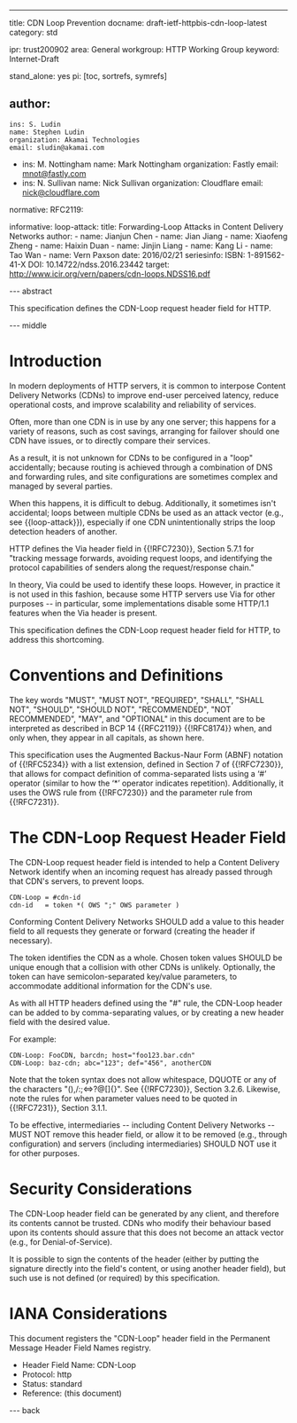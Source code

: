 ---
title: CDN Loop Prevention
docname: draft-ietf-httpbis-cdn-loop-latest
category: std

ipr: trust200902
area: General
workgroup: HTTP Working Group
keyword: Internet-Draft

stand_alone: yes
pi: [toc, sortrefs, symrefs]

author:
 -
    ins: S. Ludin
    name: Stephen Ludin
    organization: Akamai Technologies
    email: sludin@akamai.com
 -
    ins: M. Nottingham
    name: Mark Nottingham
    organization: Fastly
    email: mnot@fastly.com
 -
    ins: N. Sullivan
    name: Nick Sullivan
    organization: Cloudflare
    email: nick@cloudflare.com

normative:
  RFC2119:

informative:
  loop-attack:
    title: Forwarding-Loop Attacks in Content Delivery Networks
    author:
    - name: Jianjun Chen
    - name: Jian Jiang
    - name: Xiaofeng Zheng
    - name: Haixin Duan
    - name: Jinjin Liang
    - name: Kang Li
    - name: Tao Wan
    - name: Vern Paxson
    date: 2016/02/21
    seriesinfo:
      ISBN: 1-891562-41-X
      DOI: 10.14722/ndss.2016.23442
    target: http://www.icir.org/vern/papers/cdn-loops.NDSS16.pdf



--- abstract

This specification defines the CDN-Loop request header field for HTTP.

--- middle

# Introduction

In modern deployments of HTTP servers, it is common to interpose Content Delivery Networks (CDNs)
to improve end-user perceived latency, reduce operational costs, and improve scalability and
reliability of services.

Often, more than one CDN is in use by any one server; this happens for a variety of reasons, such
as cost savings, arranging for failover should one CDN have issues, or to directly compare their
services.

As a result, it is not unknown for CDNs to be configured in a "loop" accidentally; because routing
is achieved through a combination of DNS and forwarding rules, and site configurations are
sometimes complex and managed by several parties.

When this happens, it is difficult to debug. Additionally, it sometimes isn't accidental; loops
between multiple CDNs be used as an attack vector (e.g., see {{loop-attack}}), especially if one
CDN unintentionally strips the loop detection headers of another.

HTTP defines the Via header field in {{!RFC7230}}, Section 5.7.1 for "tracking message forwards,
avoiding request loops, and identifying the protocol capabilities of senders along the
request/response chain."

In theory, Via could be used to identify these loops. However, in practice it is not used in this
fashion, because some HTTP servers use Via for other purposes -- in particular, some
implementations disable some HTTP/1.1 features when the Via header is present.

This specification defines the CDN-Loop request header field for HTTP, to address this shortcoming.



# Conventions and Definitions

The key words "MUST", "MUST NOT", "REQUIRED", "SHALL", "SHALL NOT", "SHOULD", "SHOULD NOT",
"RECOMMENDED", "NOT RECOMMENDED", "MAY", and "OPTIONAL" in this document are to be interpreted as
described in BCP 14 {{RFC2119}} {{!RFC8174}} when, and only when, they appear in all capitals, as
shown here.

This specification uses the Augmented Backus-Naur Form (ABNF) notation of {{!RFC5234}} with a list
extension, defined in Section 7 of {{!RFC7230}}, that allows for compact definition of
comma-separated lists using a ‘#’ operator (similar to how the ‘*’ operator indicates repetition).
Additionally, it uses the OWS rule from {{!RFC7230}} and the parameter rule from {{!RFC7231}}.

# The CDN-Loop Request Header Field

The CDN-Loop request header field is intended to help a Content Delivery Network identify when an incoming request has already passed through that CDN's servers, to prevent loops.

~~~ abnf
CDN-Loop = #cdn-id
cdn-id   = token *( OWS ";" OWS parameter )
~~~

Conforming Content Delivery Networks SHOULD add a value to this header field to all requests they
generate or forward (creating the header if necessary).

The token identifies the CDN as a whole. Chosen token values SHOULD be unique enough that a
collision with other CDNs is unlikely. Optionally, the token can have semicolon-separated key/value
parameters, to accommodate additional information for the CDN's use.

As with all HTTP headers defined using the "#" rule, the CDN-Loop header can be added to by comma-separating values, or by creating a new header field with the desired value.

For example:

~~~ example
CDN-Loop: FooCDN, barcdn; host="foo123.bar.cdn"
CDN-Loop: baz-cdn; abc="123"; def="456", anotherCDN
~~~

Note that the token syntax does not allow whitespace, DQUOTE or any of the characters
"(),/:;<=>?@[\]{}". See {{!RFC7230}}, Section 3.2.6. Likewise, note the rules for when parameter
values need to be quoted in {{!RFC7231}}, Section 3.1.1.

To be effective, intermediaries -- including Content Delivery Networks -- MUST NOT remove this
header field, or allow it to be removed (e.g., through configuration) and servers (including
intermediaries) SHOULD NOT use it for other purposes.


# Security Considerations

The CDN-Loop header field can be generated by any client, and therefore its contents cannot be
trusted. CDNs who modify their behaviour based upon its contents should assure that this does not
become an attack vector (e.g., for Denial-of-Service).

It is possible to sign the contents of the header (either by putting the signature directly into
the field's content, or using another header field), but such use is not defined (or required) by
this specification.



# IANA Considerations

This document registers the "CDN-Loop" header field in the Permanent Message Header Field Names registry.

* Header Field Name: CDN-Loop
* Protocol: http
* Status: standard
* Reference: (this document)


--- back

